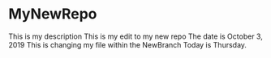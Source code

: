 # MyNewRepo
This is my description
This is my edit to my new repo
The date is October 3, 2019
This is changing my file within the NewBranch
Today is Thursday.
